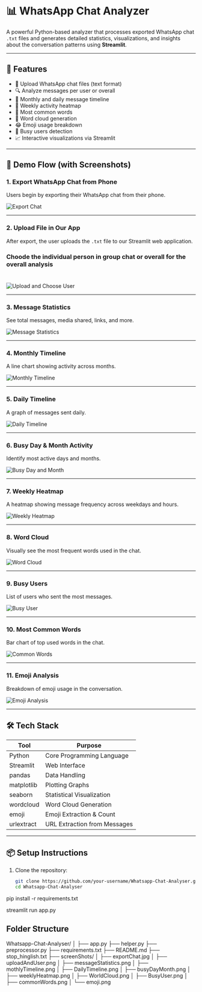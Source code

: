 # 📊 WhatsApp Chat Analyzer

A powerful Python-based analyzer that processes exported WhatsApp chat `.txt` files and generates detailed statistics, visualizations, and insights about the conversation patterns using **Streamlit**.

---

## 📌 Features

- 📂 Upload WhatsApp chat files (text format)
- 🔍 Analyze messages per user or overall
- 📅 Monthly and daily message timeline
- 📆 Weekly activity heatmap
- 💬 Most common words
- 🤖 Word cloud generation
- 😂 Emoji usage breakdown
- 🧍 Busy users detection
- 📈 Interactive visualizations via Streamlit

---

## 🚀 Demo Flow (with Screenshots)

### 1. Export WhatsApp Chat from Phone  
Users begin by exporting their WhatsApp chat from their phone.

![Export Chat](screenShots/exportChat.jpg)

---

### 2. Upload File in Our App  
After export, the user uploads the `.txt` file to our Streamlit web application.
### Choode the individual person in group chat or overall for the overall analysis


# 

![Upload and Choose User](screenShots/uploadAndUser.png)

---

### 3. Message Statistics  
See total messages, media shared, links, and more.

![Message Statistics](screenShots/messageStatistics.png)

---

### 4. Monthly Timeline  
A line chart showing activity across months.

![Monthly Timeline](screenShots/mothlyTimeline.png)

---

### 5. Daily Timeline  
A graph of messages sent daily.

![Daily Timeline](screenShots/DailyTimeline.png)

---

### 6. Busy Day & Month Activity  
Identify most active days and months.

![Busy Day and Month](screenShots/busyDayMonth.png)

---

### 7. Weekly Heatmap  
A heatmap showing message frequency across weekdays and hours.

![Weekly Heatmap](screenShots/weeklyHeatmap.png)

---

### 8. Word Cloud  
Visually see the most frequent words used in the chat.

![Word Cloud](screenShots/WorldCloud.png)

---

### 9. Busy Users  
List of users who sent the most messages.

![Busy User](screenShots/BusyUser.png)

---

### 10. Most Common Words  
Bar chart of top used words in the chat.

![Common Words](screenShots/commonWords.png)

---

### 11. Emoji Analysis  
Breakdown of emoji usage in the conversation.

![Emoji Analysis](screenShots/emoji.png)

---

## 🛠️ Tech Stack

| Tool        | Purpose                        |
|-------------|--------------------------------|
| Python      | Core Programming Language      |
| Streamlit   | Web Interface                  |
| pandas      | Data Handling                  |
| matplotlib  | Plotting Graphs                |
| seaborn     | Statistical Visualization      |
| wordcloud   | Word Cloud Generation          |
| emoji       | Emoji Extraction & Count       |
| urlextract  | URL Extraction from Messages   |

---

## 📦 Setup Instructions

1. Clone the repository:
   ```bash
   git clone https://github.com/your-username/Whatsapp-Chat-Analyser.git
   cd Whatsapp-Chat-Analyser
pip install -r requirements.txt

streamlit run app.py

## Folder Structure
Whatsapp-Chat-Analyser/
│
├── app.py
├── helper.py
├── preprocessor.py
├── requirements.txt
├── README.md
├── stop_hinglish.txt
├── screenShots/
│   ├── exportChat.jpg
│   ├── uploadAndUser.png
│   ├── messageStatistics.png
│   ├── mothlyTimeline.png
│   ├── DailyTimeline.png
│   ├── busyDayMonth.png
│   ├── weeklyHeatmap.png
│   ├── WorldCloud.png
│   ├── BusyUser.png
│   ├── commonWords.png
│   └── emoji.png


